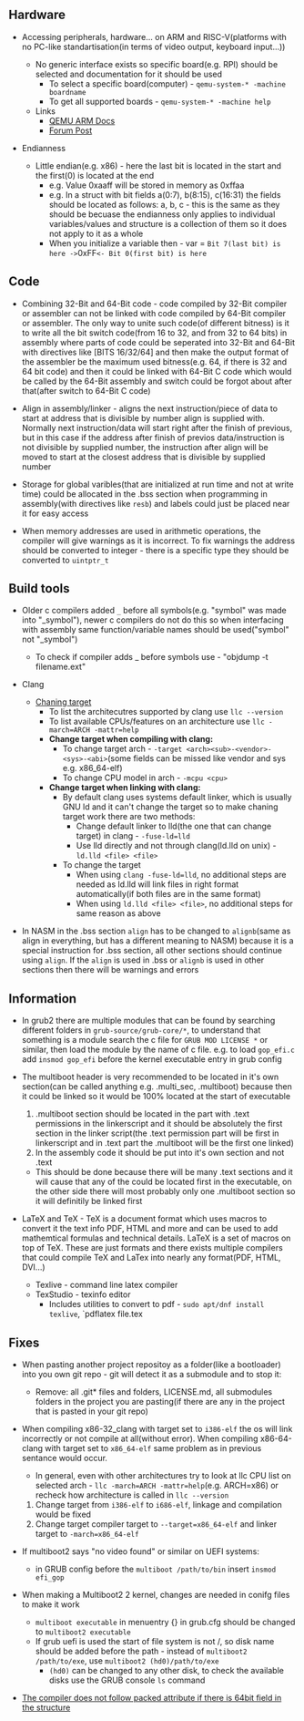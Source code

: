 ## Hardware
- Accessing peripherals, hardware... on ARM and RISC-V(platforms with no PC-like standartisation(in terms of video output, keyboard input...))
	+ No generic interface exists so specific board(e.g. RPI) should be selected and documentation for it should be used
		* To select a specific board(computer) - `qemu-system-* -machine boardname`
		* To get all supported boards - `qemu-system-* -machine help`
	+ Links
		* [QEMU ARM Docs](https://wiki.qemu.org/Documentation/Platforms/ARM)
		* [Forum Post](https://stackoverflow.com/questions/20811203/how-can-i-output-to-vga-through-qemu-arm)

- Endianness
	- Little endian(e.g. x86) - here the last bit is located in the start and the first(0) is located at the end
		* e.g. Value 0xaaff will be stored in memory as 0xffaa
		* e.g. In a struct with bit fields a(0:7), b(8:15), c(16:31) the fields should be located as follows: a, b, c - this is the same as they should be becuase the endianness only applies to individual variables/values and structure is a collection of them so it does not apply to it as a whole
		* When you initialize a variable then - var = `Bit 7(last bit) is here ->`0xFF`<- Bit 0(first bit) is here`



## Code
- Combining 32-Bit and 64-Bit code - code compiled by 32-Bit compiler or assembler can not be linked with code compiled by 64-Bit compiler or assembler. The only way to unite such code(of different bitness) is it to write all the bit switch code(from 16 to 32, and from 32 to 64 bits) in assembly where parts of code could be seperated into 32-Bit and 64-Bit with directives like [BITS 16/32/64] and then make the output format of the assembler be the maximum used bitness(e.g. 64, if there is 32 and 64 bit code) and then it could be linked with 64-Bit C code which would be called by the 64-Bit assembly and switch could be forgot about after that(after switch to 64-Bit C code)

- Align in assembly/linker - aligns the next instruction/piece of data to start at address that is divisible by number align is supplied with. Normally next instruction/data will start right after the finish of previous, but in this case if the address after finish of previos data/instruction is not divisible by supplied number, the instruction after align will be moved to start at the closest address that is divisible by supplied number

- Storage for global varibles(that are initialized at run time and not at write time) could be allocated in the .bss section when programming in assembly(with directives like `resb`) and labels could just be placed near it for easy access

- When memory addresses are used in arithmetic operations, the compiler will give warnings as it is incorrect. To fix warnings the address should be converted to integer - there is a specific type they should be converted to `uintptr_t`



## Build tools
- Older c compilers added `_` before all symbols(e.g. "symbol" was made into "_symbol"), newer c compilers do not do this so when interfacing with assembly same function/variable names should be used("symbol" not "_symbol")
	* To check if compiler adds _ before symbols use - "objdump -t filename.ext"

- Clang
	+ [Chaning target](https://clang.llvm.org/docs/CrossCompilation.html)
		* To list the architecutres supported by clang use `llc --version`
		* To list available CPUs/features on an architecture use `llc -march=ARCH -mattr=help`
		* **Change target when compiling with clang:**
			* To change target arch - `-target <arch><sub>-<vendor>-<sys>-<abi>`(some fields can be missed like vendor and sys e.g. x86_64-elf)
			* To change CPU model in arch - `-mcpu <cpu>`
		* **Change target when linking with clang:**
			* By default clang uses systems default linker, which is usually GNU ld and it can't change the target so to make chaning target work there are two methods:
				* Change default linker to lld(the one that can change target) in clang - `-fuse-ld=lld`
				* Use lld directly and not through clang(ld.lld on unix) - `ld.lld <file> <file>`
			* To change the target
				* When using `clang -fuse-ld=lld`, no additional steps are needed as ld.lld will link files in right format automatically(if both files are in the same format)
				* When using `ld.lld <file> <file>`, no additional steps for same reason as above

- In NASM in the .bss section `align` has to be changed to `alignb`(same as align in everything, but has a different meaning to NASM) because it is a special instruction for .bss section, all other sections should continue using `align`. If the `align` is used in .bss or `alignb` is used in other sections then there will be warnings and errors



## Information
- In grub2 there are multiple modules that can be found by searching different folders in `grub-source/grub-core/*`, to understand that something is a module search the c file for `GRUB MOD LICENSE *` or similar, then load the module by the name of c file. e.g. to load `gop_efi.c` add `insmod gop_efi` before the kernel executable entry in grub config

- The multiboot header is very recommended to be located in it's own section(can be called anything e.g. .multi_sec, .multiboot) because then it could be linked so it would be 100% located at the start of executable
	1. .multiboot section should be located in the part with .text permissions in the linkerscript and it should be absolutely the first section in the linker script(the .text permission part will be first in linkerscript and in .text part the .multiboot will be the first one linked)
	2. In the assembly code it should be put into it's own section and not .text
	* This should be done because there will be many .text sections and it will cause that any of the could be located first in the executable, on the other side there will most probably only one .multiboot section so it will definitily be linked first

- LaTeX and TeX - TeX is a document format which uses macros to convert it the text info PDF, HTML and more and can be used to add mathemtical formulas and technical details. LaTeX is a set of macros on top of TeX. These are just formats and there exists multiple compilers that could compile TeX and LaTex into nearly any format(PDF, HTML, DVI...)
	* Texlive - command line latex compiler
	* TexStudio - texinfo editor
		* Includes utilities to convert to pdf - `sudo apt/dnf install texlive`, `pdflatex file.tex



## Fixes
- When pasting another project repositoy as a folder(like a bootloader) into you own git repo - git will detect it as a submodule and to stop it:
	* Remove: all .git* files and folders, LICENSE.md, all submodules folders in the project you are pasting(if there are any in the project that is pasted in your git repo)

- When compiling x86-32_clang with target set to `i386-elf` the os will link incorrectly or not compile at all(without error). When compiling x86-64-clang with target set to `x86_64-elf` same problem as in previous sentance would occur.
	* In general, even with other architectures try to look at llc CPU list on selected arch - `llc -march=ARCH -mattr=help`(e.g. ARCH=x86) or recheck how architecture is called in `llc --version`
	1. Change target from `i386-elf` to `i686-elf`, linkage and compilation would be fixed
	2. Change target compiler target to `--target=x86_64-elf` and linker target to `-march=x86_64-elf`

- If multiboot2 says "no video found" or similar on UEFI systems:
	* in GRUB config before the `multiboot /path/to/bin` insert `insmod efi_gop`

- When making a Multiboot2 2 kernel, changes are needed in conifg files to make it work
	* `multiboot executable` in menuentry {} in grub.cfg should be changed to `multiboot2 executable`
	+ If grub uefi is used the start of file system is not /, so disk name should be added before the path - instead of `multiboot2 /path/to/exe`, use `multiboot2 (hd0)/path/to/exe`
		* `(hd0)` can be changed to any other disk, to check the available disks use the GRUB console `ls` command

- [The compiler does not follow packed attribute if there is 64bit field in the structure](https://forum.osdev.org/viewtopic.php?t=30318)